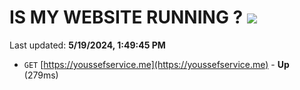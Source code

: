 # IS MY WEBSITE RUNNING ? [![](https://img.shields.io/static/v1?label=Sponsor&message=%E2%9D%A4&logo=GitHub&color=%23fe8e86)](https://github.com/sponsors/<username>)

Last updated: **5/19/2024, 1:49:45 PM**

- `GET` [https://youssefservice.me](https://youssefservice.me) - **Up** (279ms)
